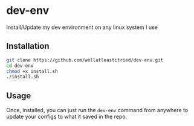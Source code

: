 # dev-env
Install/Update my dev environment on any linux system I use
## Installation
```bash
git clone https://github.com/wellatleastitried/dev-env.git
cd dev-env
chmod +x install.sh
./install.sh
```
## Usage
Once, installed, you can just run the `dev-env` command from anywhere to update your configs to what it saved in the repo.

